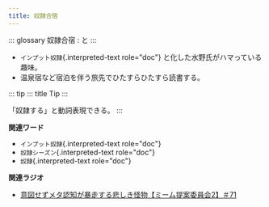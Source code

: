 ```yaml
---
title: 奴隷合宿
---
```


::: glossary
奴隷合宿 : と
:::

-   `インプット奴隷`{.interpreted-text role="doc"}
    と化した水野氏がハマっている趣味。
-   温泉宿など宿泊を伴う旅先でひたすらひたすら読書する。

::: tip
::: title
Tip
:::

「奴隷する」と動詞表現できる。
:::

**関連ワード**

-   `インプット奴隷`{.interpreted-text role="doc"}
-   `奴隷シーズン`{.interpreted-text role="doc"}
-   `奴隷`{.interpreted-text role="doc"}

**関連ラジオ**

-   [意図せずメタ認知が暴走する悲しき怪物【ミーム提案委員会2】＃71](https://www.youtube.com/watch?v=sj7eer2tArs)
